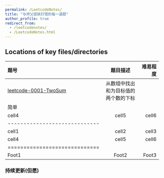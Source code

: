 ```yaml
---
permalink: /LeetcodeNotes/
title: "与师父捉妖打怪的每一道题"
author_profile: true
redirect_from: 
  - /leetcodenotes/
  - /LeetcodeNotes.html
---
```


## Locations of key files/directories

| 题号 | 题目描述 | 难易程度 |
|:--------|:-------:|--------:|
| [leetcode-0001-TwoSum](https://github.com/rhp62/leetcode-0001-TwoSum)   | 从数组中找出和为目标值的两个数的下标
   | 简单   |
| cell4   | cell5   | cell6   |
|-----------------------------|
| cell1   | cell2   | cell3   |
| cell4   | cell5   | cell6   |
|=============================|
| Foot1   | Foot2   | Foot3   |



### 持续更新(但愿)
